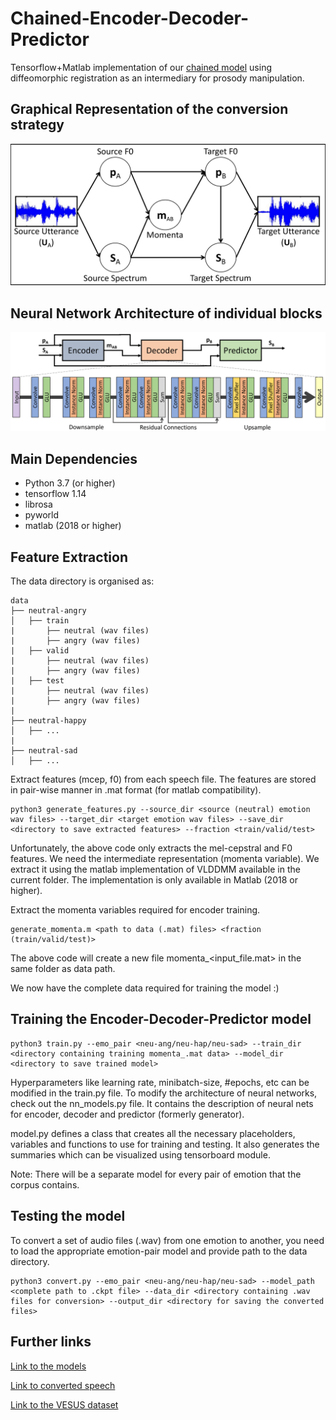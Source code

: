 # Chained-Encoder-Decoder-Predictor

Tensorflow+Matlab implementation of our [chained model](https://www.isca-speech.org/archive/interspeech_2020/shankar20b_interspeech.html) using diffeomorphic registration as an intermediary for prosody manipulation. 


## Graphical Representation of the conversion strategy
![Alt text](images/graphical_model.png?raw=true "Graphical Model")


## Neural Network Architecture of individual blocks
![Alt text](images/nn_model.png?raw=true "Neural Network Model")


## Main Dependencies

- Python 3.7 (or higher)
- tensorflow 1.14
- librosa 
- pyworld 
- matlab (2018 or higher)

## Feature Extraction

The data directory is organised as:
```
data
├── neutral-angry
│   ├── train
|       ├── neutral (wav files)
|       ├── angry (wav files)
|   ├── valid
|       ├── neutral (wav files)
|       ├── angry (wav files)
|   ├── test
|       ├── neutral (wav files)
|       ├── angry (wav files)
|
├── neutral-happy
│   ├── ...
|
├── neutral-sad
│   ├── ...
```

Extract features (mcep, f0) from each speech file.  The features are stored in pair-wise manner in .mat format (for matlab compatibility). 
```
python3 generate_features.py --source_dir <source (neutral) emotion wav files> --target_dir <target emotion wav files> --save_dir <directory to save extracted features> --fraction <train/valid/test>
```

Unfortunately, the above code only extracts the mel-cepstral and F0 features. We need the intermediate representation (momenta variable). We extract it using the matlab implementation of VLDDMM available in the current folder. The implementation is only available in Matlab (2018 or higher).

Extract the momenta variables required for encoder training.
```
generate_momenta.m <path to data (.mat) files> <fraction (train/valid/test)>
```
The above code will create a new file momenta_<input_file.mat> in the same folder as data path.

We now have the complete data required for training the model :)

## Training the Encoder-Decoder-Predictor model
```
python3 train.py --emo_pair <neu-ang/neu-hap/neu-sad> --train_dir <directory containing training momenta_.mat data> --model_dir <directory to save trained model> 
```
Hyperparameters like learning rate, minibatch-size, #epochs, etc can be modified in the train.py file. To modify the architecture of neural networks, check out the nn_models.py file. It contains the description of neural nets for encoder, decoder and predictor (formerly generator). 

model.py defines a class that creates all the necessary placeholders, variables and functions to use for training and testing. It also generates the summaries which can be visualized using tensorboard module. 

Note: There will be a separate model for every pair of emotion that the corpus contains.  

## Testing the model
To convert a set of audio files (.wav) from one emotion to another, you need to load the appropriate emotion-pair model and provide path to the data directory. 
```
python3 convert.py --emo_pair <neu-ang/neu-hap/neu-sad> --model_path <complete path to .ckpt file> --data_dir <directory containing .wav files for conversion> --output_dir <directory for saving the converted files> 
```

## Further links
[Link to the models](https://drive.google.com/file/d/1INtgG17a0giI4EChgAefL1qr4RHr0Csl/view?usp=sharing)

[Link to converted speech](https://livejohnshopkins-my.sharepoint.com/:u:/g/personal/rshanka3_jh_edu/EcKMK_6lh5RDqL2_xrumaS8BQ8eVoL6g6aBr86bsJnCQFA?e=RLtcvP)

[Link to the VESUS dataset](https://engineering.jhu.edu/nsa/vesus/)
